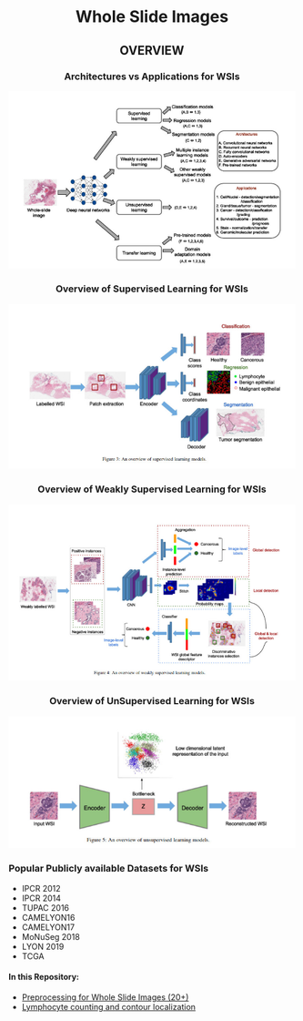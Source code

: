 <div align="center">
<h1> Whole Slide Images </h1>

<h2> OVERVIEW </h2>
<h3> Architectures vs Applications for WSIs </h3>
<img src="https://github.com/namandangi/wsi/blob/main/doc/wsiArch.jpeg">

<h3> Overview of Supervised Learning for WSIs </h3>
<img src="https://github.com/namandangi/wsi/blob/main/doc/wsiSupervisedArch.jpeg">

<h3> Overview of Weakly Supervised Learning for WSIs </h3>
<img src="https://github.com/namandangi/wsi/blob/main/doc/wsiSemiSupervisedArch.jpeg">

<h3> Overview of UnSupervised Learning for WSIs </h3>
<img src="https://github.com/namandangi/wsi/blob/main/doc/wsiUnsupervisedArch.jpeg">
</div>
<div>
  <h3> Popular Publicly available Datasets for WSIs </h3>
<ul>
  <li> IPCR 2012 </li>
  <li> IPCR 2014 </li>
  <li> TUPAC 2016 </li>
  <li> CAMELYON16 </li>
  <li> CAMELYON17 </li>
  <li> MoNuSeg 2018 </li>
  <li> LYON 2019 </li>
  <li> TCGA </li>
</ul>

<h4> In this Repository: </h4>
  <ul>
  <li> <a href="https://github.com/namandangi/wsi/blob/main/notebooks/lymphocyte_counting.ipynb">Preprocessing for Whole Slide Images (20+) </a></li>
  <li> <a href="https://github.com/namandangi/wsi/blob/main/notebooks/preprocessing_wsi.ipynb">Lymphocyte counting and contour localization </a></li>
</div>
